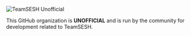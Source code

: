![TeamSESH Unofficial](https://i.ibb.co/HKKmT39/adad.png)

This GitHub organization is **UNOFFICIAL** and is run by the community for development related to TeamSESH.
